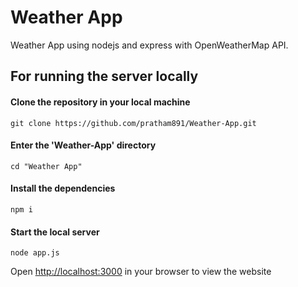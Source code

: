 # Weather App
Weather App using nodejs and express with OpenWeatherMap API.


## For running the server locally

#### Clone the repository in your local machine
`git clone https://github.com/pratham891/Weather-App.git`

#### Enter the 'Weather-App' directory
`cd "Weather App"`

#### Install the dependencies
`npm i`

#### Start the local server
`node app.js`

Open [http://localhost:3000](http://localhost:3000) in your browser to view the website

